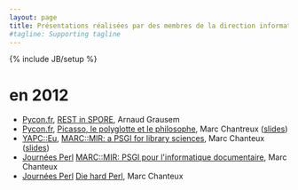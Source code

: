 ```yaml
---
layout: page
title: Présentations réalisées par des membres de la direction informatique
#tagline: Supporting tagline
---
```

{% include JB/setup %}

# en 2012

* [Pycon.fr](http://www.pycon.fr/2012/), [REST in SPORE](http://www.pycon.fr/2012/schedule/presentation/25/), Arnaud Grausem
* [Pycon.fr](http://www.pycon.fr/2012/), [Picasso, le polyglotte et le philosophe](http://www.pycon.fr/2012/schedule/presentation/14/), Marc Chantreux ([slides](12/pycon.fr/picasso.pdf))
* [YAPC::Eu](http://act.yapc.eu/ye2012/), [MARC::MIR: a PSGI for library sciences](http://act.yapc.eu/ye2012/talk/4190), Marc Chanteux ([slides](12/ye/mir/index.html))
* [Journées Perl](http://journeesperl.fr/fpw2012/) [MARC::MIR: PSGI pour l'informatique documentaire](http://journeesperl.fr/fpw2012/talk/4144), Marc Chanteux 
* [Journées Perl](http://journeesperl.fr/fpw2012/) [Die hard Perl](http://journeesperl.fr/fpw2012/talk/4051), Marc Chanteux
